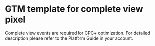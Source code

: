 # GTM template for complete view pixel

Complete view events are required for CPC+ optimization. For detailed description please refer to the Platform Guide in your account.
